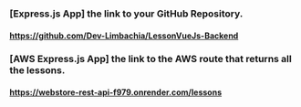 ### [Express.js App] the link to your GitHub Repository.
#### https://github.com/Dev-Limbachia/LessonVueJs-Backend

### [AWS Express.js App] the link to the AWS route that returns all the lessons.
#### https://webstore-rest-api-f979.onrender.com/lessons
